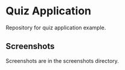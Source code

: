 Quiz Application
================

Repository for quiz application example.

Screenshots
-----------

Screenshots are in the screenshots directory.
